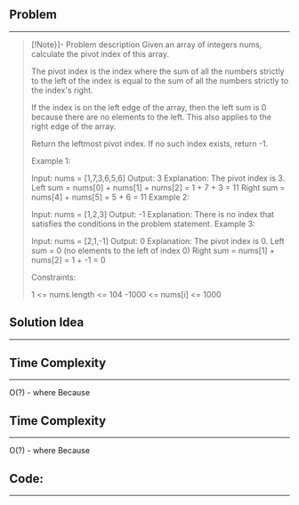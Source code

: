 ## Problem
___
>[!Note}]- Problem description
> Given an array of integers nums, calculate the pivot index of this array.
> 
> The pivot index is the index where the sum of all the numbers strictly to the left of the index is equal to the sum of all the numbers strictly to the index's right.
> 
> If the index is on the left edge of the array, then the left sum is 0 because there are no elements to the left. This also applies to the right edge of the array.
> 
> Return the leftmost pivot index. If no such index exists, return -1.
> 
>  
> 
> Example 1:
> 
> Input: nums = [1,7,3,6,5,6]
> Output: 3
> Explanation:
> The pivot index is 3.
> Left sum = nums[0] + nums[1] + nums[2] = 1 + 7 + 3 = 11
> Right sum = nums[4] + nums[5] = 5 + 6 = 11
> Example 2:
> 
> Input: nums = [1,2,3]
> Output: -1
> Explanation:
> There is no index that satisfies the conditions in the problem statement.
> Example 3:
> 
> Input: nums = [2,1,-1]
> Output: 0
> Explanation:
> The pivot index is 0.
> Left sum = 0 (no elements to the left of index 0)
> Right sum = nums[1] + nums[2] = 1 + -1 = 0
>  
> 
> Constraints:
> 
> 1 <= nums.length <= 104
> -1000 <= nums[i] <= 1000
## Solution Idea
___




## Time Complexity
___
O(?) - where 
Because 

## Time Complexity
___
O(?) - where 
Because 


## Code:
___
```go



```